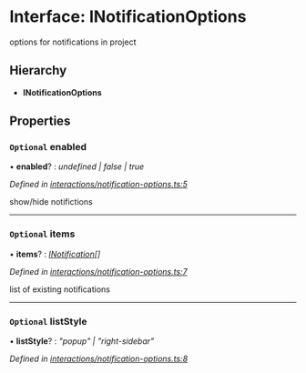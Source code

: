 # Interface: INotificationOptions

options for notifications in project

## Hierarchy

* **INotificationOptions**

## Properties

### `Optional` enabled

• **enabled**? : *undefined | false | true*

*Defined in [interactions/notification-options.ts:5](https://github.com/TNOCS/csnext/blob/b9521f0/packages/cs-core/src/interactions/notification-options.ts#L5)*

show/hide notifictions

___

### `Optional` items

• **items**? : *[INotification](inotification.md)[]*

*Defined in [interactions/notification-options.ts:7](https://github.com/TNOCS/csnext/blob/b9521f0/packages/cs-core/src/interactions/notification-options.ts#L7)*

list of existing notifications

___

### `Optional` listStyle

• **listStyle**? : *"popup" | "right-sidebar"*

*Defined in [interactions/notification-options.ts:8](https://github.com/TNOCS/csnext/blob/b9521f0/packages/cs-core/src/interactions/notification-options.ts#L8)*
